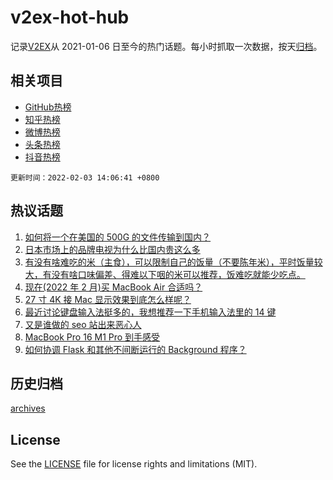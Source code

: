 # v2ex-hot-hub

 记录[V2EX](https://www.v2ex.com/)从 2021-01-06 日至今的热门话题。每小时抓取一次数据，按天[归档](archives)。
 
 ## 相关项目

- [GitHub热榜](https://github.com/snaildev/github-hot-hub)
- [知乎热榜](https://github.com/snaildev/zhihu-hot-hub)
- [微博热榜](https://github.com/snaildev/weibo-hot-hub)
- [头条热榜](https://github.com/snaildev/toutiao-hot-hub)
- [抖音热榜](https://github.com/snaildev/douyin-hot-hub)


 `更新时间：2022-02-03 14:06:41 +0800`

## 热议话题

1. [如何将一个在美国的 500G 的文件传输到国内？](https://www.v2ex.com/t/831705)
1. [日本市场上的品牌电视为什么比国内贵这么多](https://www.v2ex.com/t/831670)
1. [有没有啥难吃的米（主食），可以限制自己的饭量（不要陈年米），平时饭量较大，有没有啥口味偏差、得难以下咽的米可以推荐，饭难吃就能少吃点。](https://www.v2ex.com/t/831695)
1. [现在(2022 年 2 月)买 MacBook Air 合适吗？](https://www.v2ex.com/t/831713)
1. [27 寸 4K 接 Mac 显示效果到底怎么样呢？](https://www.v2ex.com/t/831684)
1. [最近讨论键盘输入法挺多的，我想推荐一下手机输入法里的 14 键](https://www.v2ex.com/t/831710)
1. [又是谁做的 seo 站出来恶心人](https://www.v2ex.com/t/831664)
1. [MacBook Pro 16 M1 Pro 到手感受](https://www.v2ex.com/t/831734)
1. [如何协调 Flask 和其他不间断运行的 Background 程序？](https://www.v2ex.com/t/831723)

## 历史归档

[archives](archives)

## License

See the [LICENSE](LICENSE) file for license rights and limitations (MIT).
